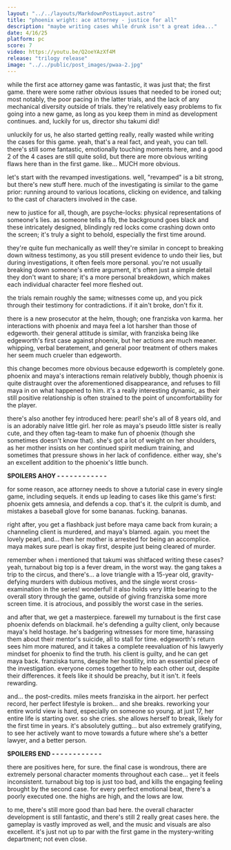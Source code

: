 ```yaml
---
layout: "../../layouts/MarkdownPostLayout.astro"
title: "phoenix wright: ace attorney - justice for all"
description: "maybe writing cases while drunk isn't a great idea..."
date: 4/16/25
platform: pc
score: 7
video: https://youtu.be/Q2oeYAzXf4M
release: "trilogy release"
image: "../../public/post_images/pwaa-2.jpg"
---
```

while the first ace attorney game was fantastic, it was just that; the first game. there were some rather obvious issues that needed to be ironed out; most notably, the poor pacing in the latter trials, and the lack of any mechanical diversity outside of trials. they're relatively easy problems to fix going into a new game, as long as you keep them in mind as development continues. and, luckily for us, director shu takumi did!

unluckily for us, he also started getting really, really wasted while writing the cases for this game. yeah, that's a real fact, and yeah, you can tell. there's still some fantastic, emotionally touching moments here, and a good 2 of the 4 cases are still quite solid, but there are more obvious writing flaws here than in the first game. like... MUCH more obvious.

let's start with the revamped investigations. well, "revamped" is a bit strong, but there's new stuff here. much of the investigating is similar to the game prior: running around to various locations, clicking on evidence, and talking to the cast of characters involved in the case.

new to justice for all, though, are psyche-locks: physical representations of someone's lies. as someone tells a fib, the background goes black and these intricately designed, blindingly red locks come crashing down onto the screen; it's truly a sight to behold, especially the first time around.

they're quite fun mechanically as well! they're similar in concept to breaking down witness testimony, as you still present evidence to undo their lies, but during investigations, it often feels more personal. you're not usually breaking down someone's entire argument, it's often just a simple detail they don't want to share; it's a more personal breakdown, which makes each individual character feel more fleshed out.

the trials remain roughly the same; witnesses come up, and you pick through their testimony for contradictions. if it ain't broke, don't fix it.

there is a new prosecutor at the helm, though; one franziska von karma. her interactions with phoenix and maya feel a lot harsher than those of edgeworth. their general attitude is similar, with franziska being like edgeworth's first case against phoenix, but her actions are much meaner. whipping, verbal beratement, and general poor treatment of others makes her seem much crueler than edgeworth.

this change becomes more obvious because edgeworth is completely gone. phoenix and maya's interactions remain relatively bubbly, though phoenix is quite distraught over the aforementioned disappearance, and refuses to fill maya in on what happened to him. it's a really interesting dynamic, as their still positive relationship is often strained to the point of uncomfortability for the player.

there's also another fey introduced here: pearl! she's all of 8 years old, and is an adorably naive little girl. her role as maya's pseudo little sister is really cute, and they often tag-team to make fun of phoenix (though she sometimes doesn't know that). she's got a lot of weight on her shoulders, as her mother insists on her continued spirit medium training, and sometimes that pressure shows in her lack of confidence. either way, she's an excellent addition to the phoenix's little bunch. 

**SPOILERS AHOY - - - - - - - - - - - -**

for some reason, ace attorney needs to shove a tutorial case in every single game, including sequels. it ends up leading to cases like this game's first: phoenix gets amnesia, and defends a cop. that's it. the culprit is dumb, and mistakes a baseball glove for some bananas. fucking. bananas.

right after, you get a flashback just before maya came back from kurain; a channeling client is murdered, and maya's blamed. again. you meet the lovely pearl, and... then her mother is arrested for being an accomplice. maya makes sure pearl is okay first, despite just being cleared of murder.

remember when i mentioned that takumi was shitfaced writing these cases? yeah, turnabout big top is a fever dream, in the worst way. the gang takes a trip to the circus, and there's... a love triangle with a 15-year old, gravity-defying murders with dubious motives, and the single worst cross-examination in the series! wonderful! it also holds very little bearing to the overall story through the game, outside of giving franziska some more screen time. it is atrocious, and possibly the worst case in the series.

and after that, we get a masterpiece. farewell my turnabout is the first case phoenix defends on blackmail. he's defending a guilty client, only because maya's held hostage. he's badgering witnesses for more time, harassing them about their mentor's suicide, all to stall for time. edgeworth's return sees him more matured, and it takes a complete reevaluation of his lawyerly mindset for phoenix to find the truth. his client is guilty, and he can get maya back. franziska turns, despite her hostility, into an essential piece of the investigation. everyone comes together to help each other out, despite their differences. it feels like it should be preachy, but it isn't. it feels rewarding.

and... the post-credits. miles meets franziska in the airport. her perfect record, her perfect lifestyle is broken... and she breaks. reworking your entire world view is hard, especially on someone so young. at just 17, her entire life is starting over. so she cries. she allows herself to break, likely for the first time in years. it's absolutely gutting... but also extremely gratifying, to see her actively want to move towards a future where she's a better lawyer, and a better person. 

**SPOILERS END - - - - - - - - - - - -**

there are positives here, for sure. the final case is wondrous, there are extremely personal character moments throughout each case... yet it feels inconsistent. turnabout big top is just too bad, and kills the engaging feeling brought by the second case. for every perfect emotional beat, there's a poorly executed one. the highs are high, and the lows are low.

to me, there's still more good than bad here. the overall character development is still fantastic, and there's still 2 really great cases here. the gameplay is vastly improved as well, and the music and visuals are also excellent. it's just not up to par with the first game in the mystery-writing department; not even close. 